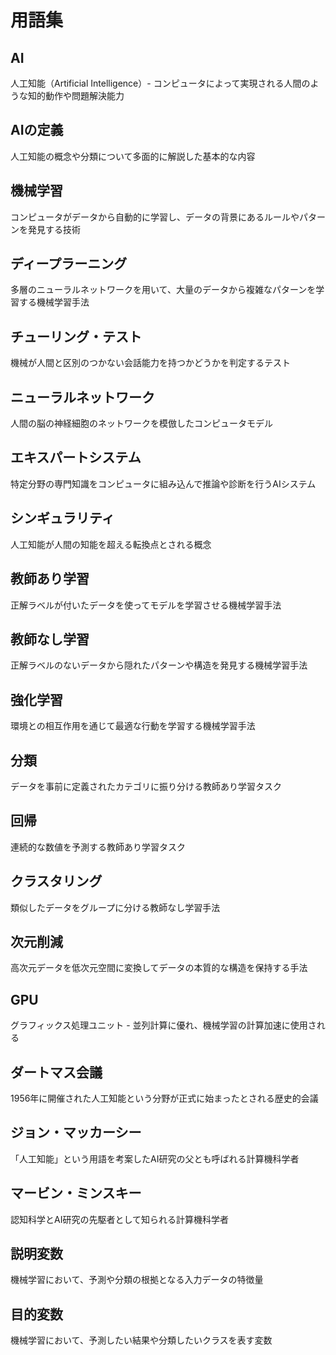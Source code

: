 # 用語集

## AI
人工知能（Artificial Intelligence）- コンピュータによって実現される人間のような知的動作や問題解決能力

## AIの定義
人工知能の概念や分類について多面的に解説した基本的な内容

## 機械学習
コンピュータがデータから自動的に学習し、データの背景にあるルールやパターンを発見する技術

## ディープラーニング
多層のニューラルネットワークを用いて、大量のデータから複雑なパターンを学習する機械学習手法

## チューリング・テスト
機械が人間と区別のつかない会話能力を持つかどうかを判定するテスト

## ニューラルネットワーク
人間の脳の神経細胞のネットワークを模倣したコンピュータモデル

## エキスパートシステム
特定分野の専門知識をコンピュータに組み込んで推論や診断を行うAIシステム

## シンギュラリティ
人工知能が人間の知能を超える転換点とされる概念

## 教師あり学習
正解ラベルが付いたデータを使ってモデルを学習させる機械学習手法

## 教師なし学習
正解ラベルのないデータから隠れたパターンや構造を発見する機械学習手法

## 強化学習
環境との相互作用を通じて最適な行動を学習する機械学習手法

## 分類
データを事前に定義されたカテゴリに振り分ける教師あり学習タスク

## 回帰
連続的な数値を予測する教師あり学習タスク

## クラスタリング
類似したデータをグループに分ける教師なし学習手法

## 次元削減
高次元データを低次元空間に変換してデータの本質的な構造を保持する手法

## GPU
グラフィックス処理ユニット - 並列計算に優れ、機械学習の計算加速に使用される

## ダートマス会議
1956年に開催された人工知能という分野が正式に始まったとされる歴史的会議

## ジョン・マッカーシー
「人工知能」という用語を考案したAI研究の父とも呼ばれる計算機科学者

## マービン・ミンスキー
認知科学とAI研究の先駆者として知られる計算機科学者

## 説明変数
機械学習において、予測や分類の根拠となる入力データの特徴量

## 目的変数
機械学習において、予測したい結果や分類したいクラスを表す変数
